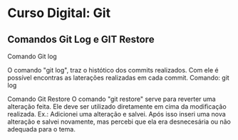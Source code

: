 # Curso Digital: Git

## Comandos Git Log e GIT Restore

Comando Git log 

O comando "git log", traz o histótico dos commits realizados. Com ele é possível encontras as laterações realizadas em cada commit. 
Comando: 
git log

Comando Git Restore
O comando "git restore" serve para reverter uma alteração feita. Ele deve ser utilizado diretamente em cima da modificação realizada. 
Ex.: Adicionei uma alteração e salvei. Após isso inseri uma nova alteração e salvei novamente, mas percebi que ela era desnecesária ou não adequada para o tema. 





